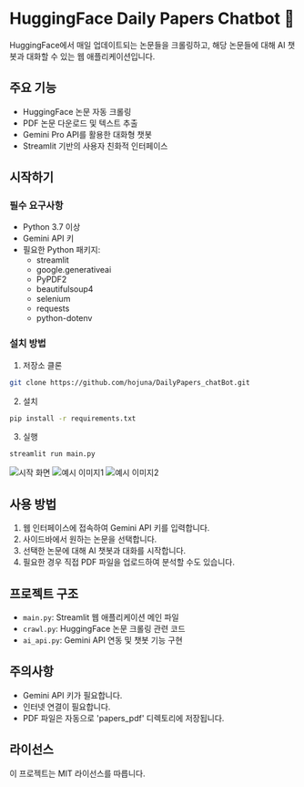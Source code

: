 # HuggingFace Daily Papers Chatbot 🤖

HuggingFace에서 매일 업데이트되는 논문들을 크롤링하고, 해당 논문들에 대해 AI 챗봇과 대화할 수 있는 웹 애플리케이션입니다.

## 주요 기능

- HuggingFace 논문 자동 크롤링
- PDF 논문 다운로드 및 텍스트 추출
- Gemini Pro API를 활용한 대화형 챗봇
- Streamlit 기반의 사용자 친화적 인터페이스

## 시작하기

### 필수 요구사항

- Python 3.7 이상
- Gemini API 키
- 필요한 Python 패키지:
  - streamlit
  - google.generativeai
  - PyPDF2
  - beautifulsoup4
  - selenium
  - requests
  - python-dotenv

### 설치 방법

1. 저장소 클론
```bash
git clone https://github.com/hojuna/DailyPapers_chatBot.git
```
2. 설치
```bash
pip install -r requirements.txt
```
3. 실행
```bash
streamlit run main.py
```

![시작 화면](./images/api_key.png)
![예시 이미지1](./images/1.png)
![예시 이미지2](./images/2.png)

## 사용 방법

1. 웹 인터페이스에 접속하여 Gemini API 키를 입력합니다.
2. 사이드바에서 원하는 논문을 선택합니다.
3. 선택한 논문에 대해 AI 챗봇과 대화를 시작합니다.
4. 필요한 경우 직접 PDF 파일을 업로드하여 분석할 수도 있습니다.

## 프로젝트 구조

- `main.py`: Streamlit 웹 애플리케이션 메인 파일
- `crawl.py`: HuggingFace 논문 크롤링 관련 코드
- `ai_api.py`: Gemini API 연동 및 챗봇 기능 구현

## 주의사항

- Gemini API 키가 필요합니다.
- 인터넷 연결이 필요합니다.
- PDF 파일은 자동으로 'papers_pdf' 디렉토리에 저장됩니다.

## 라이선스

이 프로젝트는 MIT 라이선스를 따릅니다.